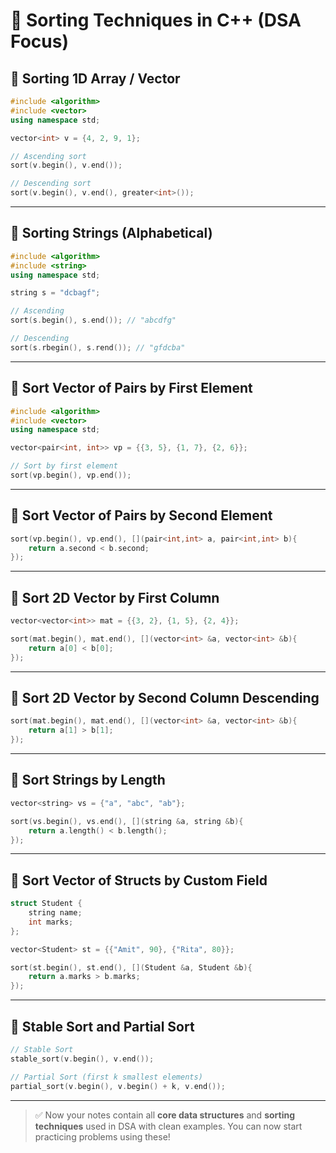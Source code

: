 
# 🔢 Sorting Techniques in C++ (DSA Focus)

## 🔹 Sorting 1D Array / Vector
```cpp
#include <algorithm>
#include <vector>
using namespace std;

vector<int> v = {4, 2, 9, 1};

// Ascending sort
sort(v.begin(), v.end());

// Descending sort
sort(v.begin(), v.end(), greater<int>());
```

---

## 🔹 Sorting Strings (Alphabetical)
```cpp
#include <algorithm>
#include <string>
using namespace std;

string s = "dcbagf";

// Ascending
sort(s.begin(), s.end()); // "abcdfg"

// Descending
sort(s.rbegin(), s.rend()); // "gfdcba"
```

---

## 🔹 Sort Vector of Pairs by First Element
```cpp
#include <algorithm>
#include <vector>
using namespace std;

vector<pair<int, int>> vp = {{3, 5}, {1, 7}, {2, 6}};

// Sort by first element
sort(vp.begin(), vp.end());
```

---

## 🔹 Sort Vector of Pairs by Second Element
```cpp
sort(vp.begin(), vp.end(), [](pair<int,int> a, pair<int,int> b){
    return a.second < b.second;
});
```

---

## 🔹 Sort 2D Vector by First Column
```cpp
vector<vector<int>> mat = {{3, 2}, {1, 5}, {2, 4}};

sort(mat.begin(), mat.end(), [](vector<int> &a, vector<int> &b){
    return a[0] < b[0];
});
```

---

## 🔹 Sort 2D Vector by Second Column Descending
```cpp
sort(mat.begin(), mat.end(), [](vector<int> &a, vector<int> &b){
    return a[1] > b[1];
});
```

---

## 🔹 Sort Strings by Length
```cpp
vector<string> vs = {"a", "abc", "ab"};

sort(vs.begin(), vs.end(), [](string &a, string &b){
    return a.length() < b.length();
});
```

---

## 🔹 Sort Vector of Structs by Custom Field
```cpp
struct Student {
    string name;
    int marks;
};

vector<Student> st = {{"Amit", 90}, {"Rita", 80}};

sort(st.begin(), st.end(), [](Student &a, Student &b){
    return a.marks > b.marks;
});
```

---

## 🔹 Stable Sort and Partial Sort
```cpp
// Stable Sort
stable_sort(v.begin(), v.end());

// Partial Sort (first k smallest elements)
partial_sort(v.begin(), v.begin() + k, v.end());
```

---

> ✅ Now your notes contain all **core data structures** and **sorting techniques** used in DSA with clean examples.
> You can now start practicing problems using these!
